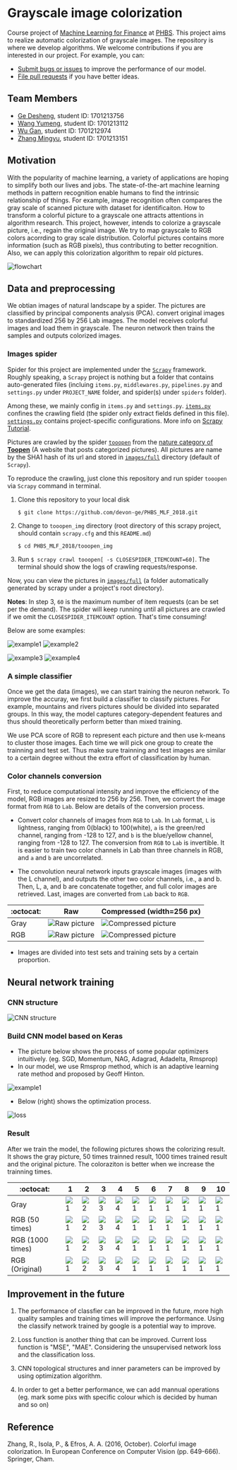 # Grayscale image colorization

Course project of [Machine Learning for Finance](https://github.com/PHBS/2018.M1.MLF) at [PHBS](http://english.phbs.pku.edu.cn/). This project aims to realize automatic colorization of grayscale images. The
repository is where we develop algorithms. We welcome contributions if you are interested in our
project. For example, you can:

* [Submit bugs or issues](https://github.com/devon-ge/PHBS_MLF_2018/issues) to improve the performance of our model.
* [File pull requests](https://github.com/devon-ge/PHBS_MLF_2018/pulls) if you have better ideas.

## Team Members

* [Ge Desheng](https://github.com/devon-ge), student ID: 1701213756
* [Wang Yumeng](https://github.com/yumengwang123), student ID: 1701213112
* [Wu Gan](https://github.com/SuperWGAaron), student ID: 1701212974
* [Zhang Mingyu](https://github.com/myzhangcn), student ID: 1701213151

## Motivation

With the popularity of machine learning, a variety of applications are hoping to simplify
both our lives and jobs. The state-of-the-art machine learning methods in pattern recognition
enable humans to find the intrinsic relationship of things. For example, image recognition often
compares the gray scale of scanned picture with dataset for identificaiton. How to transform a
colorful picture to a grayscale one attracts attentions in algorithm research. This project, however,
intends to colorize a grayscale picture, i.e., regain the original image. We try to map grayscale to RGB
colors acorrding to gray scale distribution. Colorful pictures contains more
information (such as RGB pixels), thus contributing to better recognition. Also, we can apply this
colorization algorithm to repair old pictures.

![flowchart](test/flowchart.png)

## Data and preprocessing

We obtian images of natural landscape by a spider. The pictures are classified by principal components analysis (PCA). convert original images to standardized 256 by 256 Lab images. The model receives colorful images and load them in grayscale. The neuron network then trains the samples and outputs colorized images.

### Images spider

Spider for this project are implemented under the [`Scrapy`](https://scrapy.org/) framework. Roughly speaking, a `Scrapy` project is nothing but a folder that contains auto-generated files (incluing `items.py`, `middlewares.py`, `pipelines.py` and `settings.py` under `PROJECT_NAME` folder, and spider(s) under `spiders` folder).

Among these, we mainly config in `items.py` and `settings.py`. [`items.py`](tooopen_img/tooopen_img/items.py) confines the crawling field (the spider only extract fields defined in this file). [`settings.py`](tooopen_img/tooopen_img/settings.py) contains project-specific configurations. More info on [Scrapy Tutorial](https://docs.scrapy.org/en/latest/intro/tutorial.html).

Pictures are crawled by the spider [`tooopen`](tooopen_img/tooopen_img/spiders/tooopen.py
) from the [nature category of **Toopen**](http://www.tooopen.com/img/87.aspx) (A website that posts categorized pictures). All pictures are name by the SHA1 hash of its url and stored in [`images/full`](images/full) directory (default of `Scrapy`).

To reproduce the crawling, just clone this repository and run spider `tooopen` via `Scrapy` command in terminal.

1. Clone this repository to your local disk

    `$ git clone https://github.com/devon-ge/PHBS_MLF_2018.git`

2. Change to `tooopen_img` directory (root directory of this scrapy project, should contain `scrapy.cfg` and this `README.md`)

    `$ cd PHBS_MLF_2018/tooopen_img`

3. Run `$ scrapy crawl tooopen[ -s CLOSESPIDER_ITEMCOUNT=60]`. The terminal should show the logs of crawling requests/response.

Now, you can view the pictures in [`images/full`](images/full) (a folder automatically generated by
scrapy under a project's root directory).

**Notes**: In step 3, `60` is the maximum number of item requests (can be set per the demand).
The spider will keep running until all pictures are crawled if we
omit the `CLOSESPIDER_ITEMCOUNT` option. That's time consuming!

Below are some examples:

![example1](images/full/0a3f8ee9153997c651b82989799800d50a462dbd.jpg) ![example2](images/full/fb5f301c86b8e948cdb68a2e273fea24cdb8cdb1.jpg)

![example3](images/full/1d7de482b2f5359371ffd10a551ad07a3d86246b.jpg) ![example4](images/full/2d773493dc2415b631a66adc135e86c88e88fc03.jpg)

### A simple classifier

Once we get the data (images), we can start training the neuron network. To improve the accuray, we first build a classifier to classify pictures. For example, mountains and rivers pictures should be divided into separated groups. In this way, the model captures category-dependent features and thus should theoretically perform better than mixed training.

We use PCA score of RGB to represent each picture and then use k-means to cluster those images. Each time we will pick one group to create the trainning and test set. Thus make sure trainning and test images are similar to a certain degree without the extra effort of classification by human.

### Color channels conversion

First, to reduce computational intensity and improve the efficiency of the model, RGB images are resized to 256 by 256. Then, we convert the image format from `RGB` to `Lab`. Below are details of the conversion process.

* Convert color channels of images from `RGB` to `Lab`. In `Lab` format, `L` is lightness, ranging from 0(black) to 100(white), `a` is the green/red channel, ranging from -128 to 127, and `b` is the blue/yellow channel, ranging from -128 to 127. The conversion from `RGB` to `Lab` is invertible. It is easier to train two color channels in Lab than three channels in RGB, and `a` and `b` are uncorrelated.

* The convolution neural network inputs grayscale images (images with the L channel), and outputs the other two color channels, i.e., a and b. Then, L, a, and b are concatenate together, and full color images are retrieved. Last, images are converted from `Lab` back to `RGB`.

:octocat:|Raw|Compressed (width=256 px)
---|---|---
Gray|![Raw picture](./test/example_Gray.jpg) | ![Compressed picture](./test/com_example_Gray.jpg)
RGB|![Raw picture](./test/example_RGB.jpg) | ![Compressed picture](./test/com_example_RGB.jpg)

* Images are divided into test sets and training sets by a certain proportion.

## Neural network training

### CNN structure

![CNN structure](test/CNN_Structure.png)

### Build CNN model based on Keras

* The picture below shows the process of some popular optimizers intuitively. (eg. SGD, Momentum, NAG, Adagrad, Adadelta, Rmsprop)
* In our model, we use Rmsprop method, which is an adaptive learning rate method and proposed by Geoff Hinton.

![example1](./test/optimizer.gif)

* Below (right) shows the optimization process.

![loss](/Gray2Lab/loss.png)

### Result

After we train the model, the following pictures shows the colorizing result. It shows the gray picture, 50 times trainned result, 1000 times trained result and the original picture. The coloraziton is better when we increase the trainning times.  

:octocat:|1|2|3|4|5|6|7|8|9|10
---|---|---|---|---|---|---|---|---|---|---
Gray|![1](./Gray2Lab/result_gray/img_0.png) |![2](./Gray2Lab/result_gray/img_1.png)|![3](./Gray2Lab/result_gray/img_2.png)|![4](./Gray2Lab/result_gray/img_3.png)|![1](./Gray2Lab/result_gray/img_4.png)|![1](./Gray2Lab/result_gray/img_5.png)|![1](./Gray2Lab/result_gray/img_6.png)|![1](./Gray2Lab/result_gray/img_7.png)|![1](./Gray2Lab/result_gray/img_8.png)|![1](./Gray2Lab/result_gray/img_9.png)
RGB (50 times)|![1](./Gray2Lab/result_50_times/img_0.png) |![2](./Gray2Lab/result_50_times/img_1.png)|![3](./Gray2Lab/result_50_times/img_2.png)|![4](./Gray2Lab/result_50_times/img_3.png)|![1](./Gray2Lab/result_50_times/img_4.png)|![1](./Gray2Lab/result_50_times/img_5.png)|![1](./Gray2Lab/result_50_times/img_6.png)|![1](./Gray2Lab/result_50_times/img_7.png)|![1](./Gray2Lab/result_50_times/img_8.png)|![1](./Gray2Lab/result_50_times/img_9.png)
RGB (1000 times)|![1](./Gray2Lab/result_rgb/img_0.png) |![2](./Gray2Lab/result_rgb/img_1.png)|![3](./Gray2Lab/result_rgb/img_2.png)|![4](./Gray2Lab/result_rgb/img_3.png)|![1](./Gray2Lab/result_rgb/img_4.png)|![1](./Gray2Lab/result_rgb/img_5.png)|![1](./Gray2Lab/result_rgb/img_6.png)|![1](./Gray2Lab/result_rgb/img_7.png)|![1](./Gray2Lab/result_rgb/img_8.png)|![1](./Gray2Lab/result_rgb/img_9.png)
RGB (Original)|![1](./images/test1/e4ddee715ad3e89e02ce705bd79eb75515115031.jpg) |![2](./images/test1/e55e357725603349c61d2760738fde41e9dce196.jpg)|![3](./images/test1/e8e9bbcd94ed1b011456d4560e24bdd9fef995a6.jpg)|![4](./images/test1/ee693c631afc69f3314a67f1c38573e290d20d12.jpg)|![1](./images/test1/efde62f1219af53549c32f4d303a93afba684020.jpg)|![1](./images/test1/f01d30750b0b5ef78bd0e835e8713ff461f42f70.jpg)|![1](./images/test1/f0748fe286f542b976c03f5aa81ef1f8d2c9a0ff.jpg)|![1](./images/test1/f30e5fda9409e6fd4f263f6a77f6878f09504104.jpg)|![1](./images/test1/f76a42e869ef9f4ee547f45e78f52e20b102b9b2.jpg)|![1](./images/test1/ff892b1cf137703a71201a2444645e074c826b5e.jpg)

## Improvement in the future

1. The performance of classfier can be improved in the future, more high quality samples and training times will improve the performance. Using the classify network trained by google is a potential way to improve.

2. Loss function is another thing that can be improved. Current loss function is "MSE", "MAE". Considering the unsupervised network loss and the classification loss.

3. CNN topological structures and inner parameters can be improved by using  optimization algorithm.

4. In order to get a better performance, we can add mannual operations (eg. mark some pixs with specific colour which is decided by human and so on)

## Reference

Zhang, R., Isola, P., & Efros, A. A. (2016, October). Colorful image colorization. In European Conference on Computer Vision (pp. 649-666). Springer, Cham.